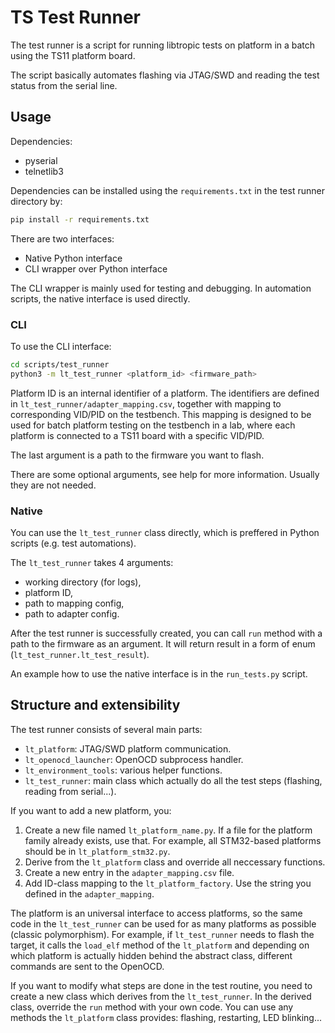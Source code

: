 # TS Test Runner
The test runner is a script for running libtropic tests on platform in a batch using the TS11
platform board.

The script basically automates flashing via JTAG/SWD and reading the test status from
the serial line.


## Usage
Dependencies:
- pyserial
- telnetlib3

Dependencies can be installed using the `requirements.txt` in the test runner directory by:
```sh
pip install -r requirements.txt
```

There are two interfaces:
- Native Python interface
- CLI wrapper over Python interface

The CLI wrapper is mainly used for testing and debugging. In automation scripts, the native
interface is used directly.

### CLI
To use the CLI interface:
```sh
cd scripts/test_runner
python3 -m lt_test_runner <platform_id> <firmware_path>
```

Platform ID is an internal identifier of a platform. The identifiers are defined in `lt_test_runner/adapter_mapping.csv`, together with mapping to corresponding VID/PID on the testbench. This mapping is designed to be used for batch platform testing on the testbench in a lab, where each platform is connected to a TS11 board with a specific VID/PID.

The last argument is a path to the firmware you want to flash.

There are some optional arguments, see help for more information. Usually they are not needed.

### Native
You can use the `lt_test_runner` class directly, which is preffered in Python scripts (e.g. test automations).

The `lt_test_runner` takes 4 arguments:
- working directory (for logs),
- platform ID,
- path to mapping config,
- path to adapter config.

After the test runner is successfully created, you can call `run` method with a path to the firmware
as an argument. It will return result in a form of enum (`lt_test_runner.lt_test_result`).

An example how to use the native interface is in the `run_tests.py` script.

## Structure and extensibility
The test runner consists of several main parts:
- `lt_platform`: JTAG/SWD platform communication.
- `lt_openocd_launcher`: OpenOCD subprocess handler.
- `lt_environment_tools`: various helper functions.
- `lt_test_runner`: main class which actually do all the test steps (flashing, reading from serial...).

If you want to add a new platform, you:
1. Create a new file named `lt_platform_name.py`. If a file for the platform family already exists, use that. For example, all STM32-based platforms should be in `lt_platform_stm32.py`.
2. Derive from the `lt_platform` class and override all neccessary functions.
3. Create a new entry in the `adapter_mapping.csv` file.
4. Add ID-class mapping to the `lt_platform_factory`. Use the string you defined in the `adapter_mapping`.

The platform is an universal interface to access platforms, so the same code in the `lt_test_runner` can be used for as many platforms as possible (classic polymorphism). For example, if `lt_test_runner` needs to flash the target, it calls the `load_elf` method of the `lt_platform` and depending on which platform is actually hidden behind the abstract class, different commands are sent to the OpenOCD.

If you want to modify what steps are done in the test routine, you need to create a new class which
derives from the `lt_test_runner`. In the derived class, override the `run` method with your own code.
You can use any methods the `lt_platform` class provides: flashing, restarting, LED blinking...

